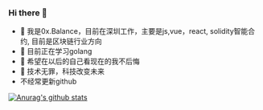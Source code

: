 ### Hi there 👋

- 🔭 我是0x.Balance，目前在深圳工作，主要是js,vue，react, solidity智能合约, 目前是区块链行业方向
- 🌱 目前正在学习golang
- 👯 希望在以后的自己看现在的我不后悔
- 🤔 技术无罪，科技改变未来
- 不经常更新github

[![Anurag's github stats](https://github-readme-stats.vercel.app/api?username=Augly&count_private=true)](https://github.com/anuraghazra/github-readme-stats)
